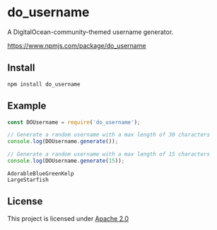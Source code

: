 # do_username

A DigitalOcean-community-themed username generator.

https://www.npmjs.com/package/do_username

## Install

`npm install do_username`

## Example

```javascript
const DOUsername = require('do_username');

// Generate a random username with a max length of 30 characters
console.log(DOUsername.generate());

// Generate a random username with a max length of 15 characters
console.log(DOUsername.generate(15));
```

```text
AdorableBlueGreenKelp
LargeStarfish
```

## License

This project is licensed under [Apache 2.0](LICENSE) 
